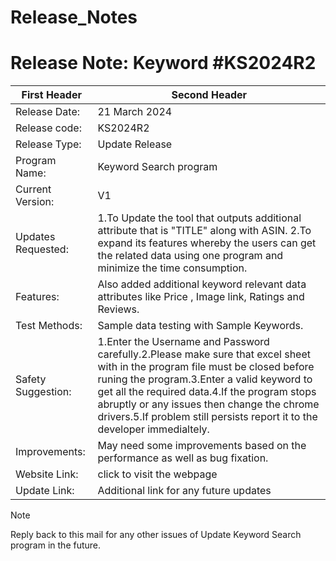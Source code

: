 # Release_Notes
#
# Release Note: Keyword #KS2024R2  

| First Header        | Second Header |
| -------------       | ------------- |
| Release Date:       | 21 March 2024 |
| Release code:	      | KS2024R2  |
| Release Type:	      | Update Release |
| Program Name:       | Keyword Search program |
| Current Version:    |	V1 |
| Updates Requested:  | 1.To Update the tool that outputs additional attribute that is "TITLE" along with ASIN. 2.To expand its features whereby the users can get the related data using one program and minimize the time consumption.|
| Features:	          | Also added additional keyword relevant data attributes like Price , Image link, Ratings and Reviews.|
| Test Methods:	      | Sample data testing with Sample Keywords. |
| Safety Suggestion:  | 1.Enter the Username and Password carefully.2.Please make sure that excel sheet with in the program file must be closed before runing the program.3.Enter a valid keyword to get all the required data.4.If the program stops abruptly or any issues then change the chrome drivers.5.If problem still persists report it to the developer immedialtely. |
| Improvements:	      | May need some improvements based on the performance as well as bug fixation.|
| Website Link:	      | click to visit the webpage |
| Update Link:	      | Additional link for any future updates |

> [!NOTE]           
> Reply back to this mail for any other issues of Update Keyword Search program in the future. 



